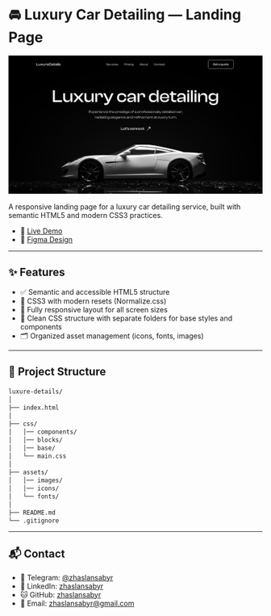 # 🚘 Luxury Car Detailing — Landing Page

![Landing Page Preview](./assets/images/preview.jpg)

A responsive landing page for a luxury car detailing service, built with semantic HTML5 and modern CSS3 practices.

- 🔗 [Live Demo](https://zhaslansabyr.github.io/luxure-details/)
- 🎨 [Figma Design](https://www.figma.com/design/hOdxd3zRJtasmKT4jUWNFg/LuxureDetails?node-id=0-1&t=jcsYLpcN2IBDPT0Z-1)

---

## ✨ Features

- ✅ Semantic and accessible HTML5 structure
- 🎨 CSS3 with modern resets (Normalize.css)
- 📱 Fully responsive layout for all screen sizes
- 🧹 Clean CSS structure with separate folders for base styles and components
- 🗂️ Organized asset management (icons, fonts, images)

---

## 📁 Project Structure

```
luxure-details/
│
├── index.html
│
├── css/
│   │── components/
│   │── blocks/
│   │── base/
│   └── main.css
│
├── assets/
│   │── images/
│   │── icons/
│   └── fonts/
│
├── README.md
└── .gitignore
```

---

## 📬 Contact

- 📲 Telegram: [@zhaslansabyr](https://t.me/zhaslansabyr)
- 💼 LinkedIn: [zhaslansabyr](https://linkedin.com/in/zhaslansabyr)
- 🐱 GitHub: [zhaslansabyr](https://github.com/zhaslansabyr)
- 📧 Email: [zhaslansabyr@gmail.com](mailto:zhaslansabyr@gmail.com)

